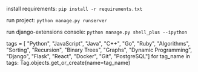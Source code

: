 install requirements: 
`pip install -r requirements.txt`

run project:
`python manage.py runserver`

run django-extensions console: 
`python manage.py shell_plus --ipython`

tags = [  "Python", "JavaScript", "Java", "C++", "Go", "Ruby",  "Algorithms", "Sorting", "Recursion", "Binary Trees", "Graphs", "Dynamic Programming", "Django", "Flask", "React", "Docker", "Git", "PostgreSQL"]
for tag_name in tags:
    Tag.objects.get_or_create(name=tag_name)
